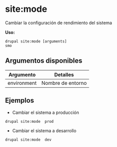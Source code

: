 # site:mode
Cambiar la configuración de rendimiento del sistema

**Uso:**
```
drupal site:mode [arguments]
smo
```

## Argumentos disponibles
Argumento | Detalles
---------|-------------
environment | Nombre de entorno

## Ejemplos
* Cambiar el sistema a producción
```
drupal site:mode  prod
```
* Cambiar el sistema a desarrollo
```
drupal site:mode  dev
```
